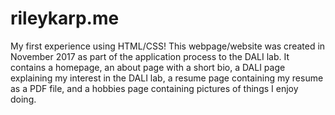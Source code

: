 # rileykarp.me
My first experience using HTML/CSS!
This webpage/website was created in November 2017 as part of the application process to the DALI lab. It contains a homepage, an about page with a short bio, a DALI page explaining my interest in the DALI lab, a resume page containing my resume as a PDF file, and a hobbies page containing pictures of things I enjoy doing.
